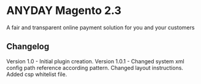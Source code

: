 # ANYDAY Magento 2.3
A fair and transparent online payment solution for you and your customers
## Changelog
Version 1.0 - Initial plugin creation.
Version 1.0.1 - Changed system xml config path reference according pattern. Changed layout instructions. Added csp whitelist file.